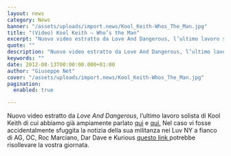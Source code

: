 ```yaml
---
layout: news
category: News
banner: "/assets/uploads/import.news/Kool_Keith-Whos_The_Man.jpg"
title: "(Video) Kool Keith – Who’s the Man"
excerpt: "Nuovo video estratto da Love And Dangerous, l’ultimo lavoro solista di Kool Keith di cui abbiamo già ampiamente parlato qui e qui. Nel caso vi fosse accidentalmente sfuggita la notizia della sua militanza nei Luv NY a fianco di AG, OC, Roc Marciano, Dar Dave e Kurious questo link potrebbe risollevare la vostra giornata.  "
quote: ""
description: "Nuovo video estratto da Love And Dangerous, l’ultimo lavoro solista di Kool Keith di cui abbiamo già ampiamente parlato qui e qui. Nel caso vi fosse accidentalmente sfuggita la notizia della sua militanza nei Luv NY a fianco di AG, OC, Roc Marciano, Dar Dave e Kurious questo link potrebbe risollevare la vostra giornata.  "
keywords: ""
date: 2012-08-13T00:00:00.000+01:00
author: "Giuseppe Net"
cover: "/assets/uploads/import.news/Kool_Keith-Whos_The_Man.jpg"
pagination:
  enabled: true

---
```


Nuovo video estratto da _Love And Dangerous_, l’ultimo lavoro solista di Kool Keith di cui abbiamo già ampiamente parlato [qui](https://hotmc.com/kool-keith-presto-fuori-con-il-nuovo-album-love-and-danger/) e [qui.](https://hotmc.com/kool-keith-saluta-il-rap-video-allinterno/) Nel caso vi fosse accidentalmente sfuggita la notizia della sua militanza nei Luv NY a fianco di AG, OC, Roc Marciano, Dar Dave e Kurious [questo link ](https://hotmc.com/arrivano-i-luv-ny-ag-oc-roc-marciano-dar-dave-e-kurious/)potrebbe risollevare la vostra giornata.